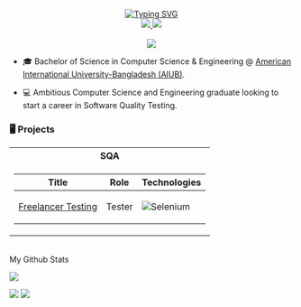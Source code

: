<p align="center">
<a href="https://github.com/ashanahida">
    <img src="https://readme-typing-svg.demolab.com?font=Georgia&size=18&duration=2000&pause=100&multiline=true&width=500&height=80&lines=Nahida+Asha;SQA+Engineer+%7C+Selenium;+%7C+Python+%7C+Machine+Learning" alt="Typing SVG" />
</a>
<br/>
   
<a href="https://www.linkedin.com/in/nahida-akther-asha/">
    <img src="https://img.shields.io/badge/-Linkedin-blue?style=flat-square&logo=linkedin">
</a>
<a href="mailto:nahidaasha1@gmail.com">
    <img src="https://img.shields.io/badge/-Email-red?style=flat-square&logo=gmail&logoColor=white">
</a>

<br/> 
<br/>

<a href="https://github.com/ashanahida">
    <img src="https://github-stats-alpha.vercel.app/api?username=ashanahida&cc=22272e&tc=37BCF6&ic=fff&bc=0000">
</a>

</p>

* 🎓 Bachelor of Science in Computer Science & Engineering @ [American International University-Bangladesh (AIUB)](https://www.aiub.edu/).

* 💻  Ambitious Computer Science and Engineering graduate looking to start a career in Software Quality Testing. 

### 🖥️ Projects
<table>
<tr><th>SQA </th></tr>
<tr><td>

|Title | Role | Technologies|
|--|--|--|
| [Freelancer Testing](https://github.com/ashanahida/Freelancer_Testing) | <p>Tester</p> | ![Selenium](https://img.shields.io/badge/Selenium-black?style=flat-square&logo=selenium) 

</td></tr> </table>

<br>
My Github Stats

![](http://github-profile-summary-cards.vercel.app/api/cards/profile-details?username=ashanahida&theme=dracula) 

![](http://github-profile-summary-cards.vercel.app/api/cards/repos-per-language?username=ashanahida&theme=dracula) 
![](http://github-profile-summary-cards.vercel.app/api/cards/most-commit-language?username=ashanahida&theme=dracula)
